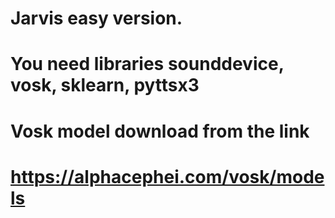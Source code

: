 # Jarvis easy version.
# You need libraries sounddevice, vosk, sklearn, pyttsx3
# Vosk model download from the link
# https://alphacephei.com/vosk/models
